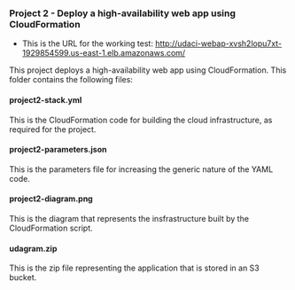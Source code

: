 ### Project 2 - Deploy a high-availability web app using CloudFormation

 - This is the URL for the working test: http://udaci-webap-xvsh2lopu7xt-1929854599.us-east-1.elb.amazonaws.com/

This project deploys a high-availability web app using CloudFormation. This folder contains the following files:

#### project2-stack.yml
This is the CloudFormation code for building the cloud infrastructure, as required for the project. 

#### project2-parameters.json
This is the parameters file for increasing the generic nature of the YAML code. 

#### project2-diagram.png
This is the diagram that represents the insfrastructure built by the CloudFormation script.

#### udagram.zip
This is the zip file representing the application that is stored in an S3 bucket.



